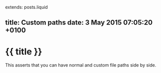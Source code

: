 extends: posts.liquid

title:  Custom paths
date:  3 May 2015 07:05:20 +0100
---
# {{ title }}

This asserts that you can have normal and custom file paths side by side.

